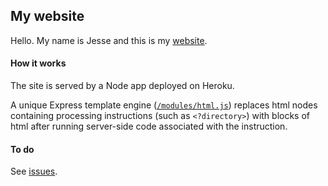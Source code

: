 ## My website

Hello. My name is Jesse and this is my [website](http://jespajo.com/).

#### How it works

The site is served by a Node app deployed on Heroku.

A unique Express template engine ([`/modules/html.js`](https://github.com/jespajo/site/blob/master/modules/html.js)) replaces html nodes containing processing instructions (such as `<?directory>`) with blocks of html after running server-side code associated with the instruction.

#### To do

See [issues](https://github.com/jespajo/site/issues).